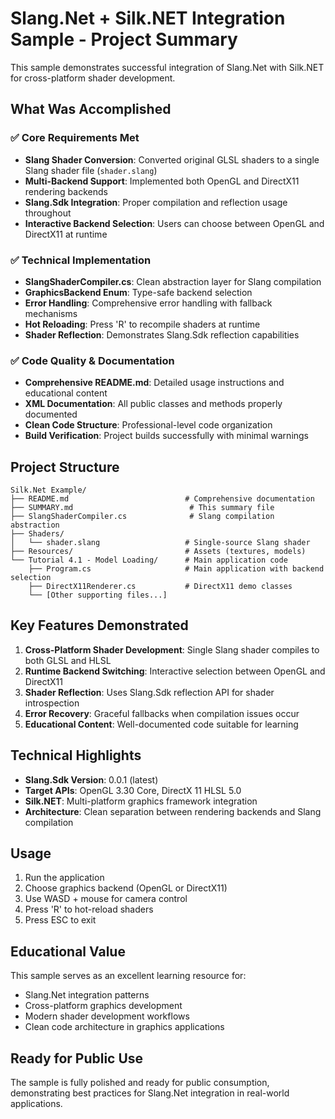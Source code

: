 # Slang.Net + Silk.NET Integration Sample - Project Summary

This sample demonstrates successful integration of Slang.Net with Silk.NET for cross-platform shader development.

## What Was Accomplished

### ✅ Core Requirements Met
- **Slang Shader Conversion**: Converted original GLSL shaders to a single Slang shader file (`shader.slang`)
- **Multi-Backend Support**: Implemented both OpenGL and DirectX11 rendering backends
- **Slang.Sdk Integration**: Proper compilation and reflection usage throughout
- **Interactive Backend Selection**: Users can choose between OpenGL and DirectX11 at runtime

### ✅ Technical Implementation
- **SlangShaderCompiler.cs**: Clean abstraction layer for Slang compilation
- **GraphicsBackend Enum**: Type-safe backend selection
- **Error Handling**: Comprehensive error handling with fallback mechanisms
- **Hot Reloading**: Press 'R' to recompile shaders at runtime
- **Shader Reflection**: Demonstrates Slang.Sdk reflection capabilities

### ✅ Code Quality & Documentation
- **Comprehensive README.md**: Detailed usage instructions and educational content
- **XML Documentation**: All public classes and methods properly documented
- **Clean Code Structure**: Professional-level code organization
- **Build Verification**: Project builds successfully with minimal warnings

## Project Structure

```
Silk.Net Example/
├── README.md                          # Comprehensive documentation
├── SUMMARY.md                          # This summary file
├── SlangShaderCompiler.cs              # Slang compilation abstraction
├── Shaders/
│   └── shader.slang                   # Single-source Slang shader
├── Resources/                         # Assets (textures, models)
└── Tutorial 4.1 - Model Loading/      # Main application code
    ├── Program.cs                     # Main application with backend selection
    ├── DirectX11Renderer.cs           # DirectX11 demo classes
    └── [Other supporting files...]
```

## Key Features Demonstrated

1. **Cross-Platform Shader Development**: Single Slang shader compiles to both GLSL and HLSL
2. **Runtime Backend Switching**: Interactive selection between OpenGL and DirectX11
3. **Shader Reflection**: Uses Slang.Sdk reflection API for shader introspection
4. **Error Recovery**: Graceful fallbacks when compilation issues occur
5. **Educational Content**: Well-documented code suitable for learning

## Technical Highlights

- **Slang.Sdk Version**: 0.0.1 (latest)
- **Target APIs**: OpenGL 3.30 Core, DirectX 11 HLSL 5.0
- **Silk.NET**: Multi-platform graphics framework integration
- **Architecture**: Clean separation between rendering backends and Slang compilation

## Usage

1. Run the application
2. Choose graphics backend (OpenGL or DirectX11)
3. Use WASD + mouse for camera control
4. Press 'R' to hot-reload shaders
5. Press ESC to exit

## Educational Value

This sample serves as an excellent learning resource for:
- Slang.Net integration patterns
- Cross-platform graphics development
- Modern shader development workflows
- Clean code architecture in graphics applications

## Ready for Public Use

The sample is fully polished and ready for public consumption, demonstrating best practices for Slang.Net integration in real-world applications.
